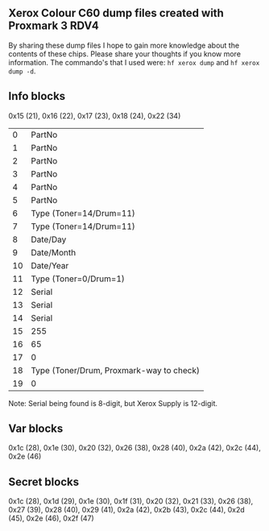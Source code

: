 Xerox Colour C60 dump files created with Proxmark 3 RDV4
---

By sharing these dump files I hope to gain more knowledge about the contents of these chips. Please share your thoughts if you know more information.
The commando's that I used were: `hf xerox dump` and `hf xerox dump -d`.

Info blocks
---
0x15 (21), 0x16 (22), 0x17 (23), 0x18 (24), 0x22 (34)

|     |       |
|-----|-------|
| 0   | PartNo|
| 1   | PartNo|
| 2   | PartNo|
| 3   | PartNo|
| 4   | PartNo|
| 5   | PartNo|
| 6   | Type (Toner=14/Drum=11)|
| 7   | Type (Toner=14/Drum=11)|
| 8   | Date/Day|
| 9   | Date/Month|
| 10  | Date/Year|
| 11  | Type (Toner=0/Drum=1)|
| 12  | Serial|
| 13  | Serial|
| 14  | Serial|
| 15  | 255|
| 16  | 65|
| 17  | 0|
| 18  | Type (Toner/Drum, Proxmark-way to check)|
| 19  | 0|

Note: Serial being found is 8-digit, but Xerox Supply is 12-digit.

Var blocks
---
0x1c (28), 0x1e (30), 0x20 (32), 0x26 (38), 0x28 (40), 0x2a (42), 0x2c (44), 0x2e (46)

Secret blocks
---
0x1c (28), 0x1d (29), 0x1e (30), 0x1f (31), 0x20 (32), 0x21 (33), 0x26 (38), 0x27 (39), 0x28 (40), 0x29 (41), 0x2a (42), 0x2b (43), 0x2c (44), 0x2d (45), 0x2e (46), 0x2f (47)

